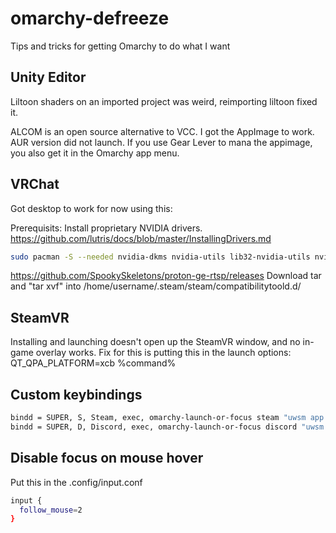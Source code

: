 # omarchy-defreeze
Tips and tricks for getting Omarchy to do what I want



## Unity Editor
Liltoon shaders on an imported project was weird, reimporting liltoon fixed it.

ALCOM is an open source alternative to VCC. I got the AppImage to work. AUR version did not launch. If you use Gear Lever to mana the appimage, you also get it in the Omarchy app menu.

## VRChat
Got desktop to work for now using this:

Prerequisits:
Install proprietary NVIDIA drivers.
https://github.com/lutris/docs/blob/master/InstallingDrivers.md
```bash
sudo pacman -S --needed nvidia-dkms nvidia-utils lib32-nvidia-utils nvidia-settings vulkan-icd-loader lib32-vulkan-icd-loader
```

https://github.com/SpookySkeletons/proton-ge-rtsp/releases
Download tar and "tar xvf" into /home/username/.steam/steam/compatibilitytoold.d/

## SteamVR

Installing and launching doesn't open up the SteamVR window, and no in-game overlay works.
Fix for this is putting this in the launch options: QT_QPA_PLATFORM=xcb %command%

## Custom keybindings
```bash
bindd = SUPER, S, Steam, exec, omarchy-launch-or-focus steam "uwsm app -- steam.desktop"
bindd = SUPER, D, Discord, exec, omarchy-launch-or-focus discord "uwsm app -- Discord.desktop"
```

## Disable focus on mouse hover
Put this in the .config/input.conf
```bash
input {
  follow_mouse=2
}
```
